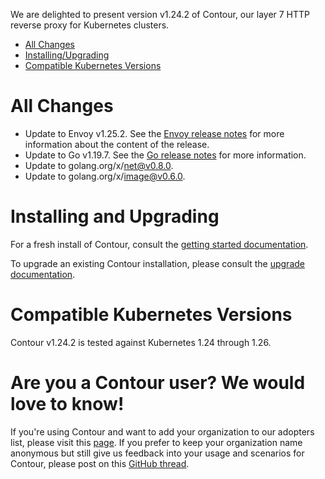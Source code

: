 We are delighted to present version v1.24.2 of Contour, our layer 7 HTTP reverse proxy for Kubernetes clusters.

- [All Changes](#all-changes)
- [Installing/Upgrading](#installing-and-upgrading)
- [Compatible Kubernetes Versions](#compatible-kubernetes-versions)

# All Changes
- Update to Envoy v1.25.2. See the [Envoy release notes](https://www.envoyproxy.io/docs/envoy/v1.25.2/version_history/v1.25/v1.25.2) for more information about the content of the release.
- Update to Go v1.19.7. See the [Go release notes](https://go.dev/doc/devel/release#go1.19.minor) for more information.
- Update to golang.org/x/net@v0.8.0.
- Update to golang.org/x/image@v0.6.0.


# Installing and Upgrading

For a fresh install of Contour, consult the [getting started documentation](https://projectcontour.io/getting-started/).

To upgrade an existing Contour installation, please consult the [upgrade documentation](https://projectcontour.io/resources/upgrading/).


# Compatible Kubernetes Versions

Contour v1.24.2 is tested against Kubernetes 1.24 through 1.26.


# Are you a Contour user? We would love to know!
If you're using Contour and want to add your organization to our adopters list, please visit this [page](https://github.com/projectcontour/contour/blob/master/ADOPTERS.md). If you prefer to keep your organization name anonymous but still give us feedback into your usage and scenarios for Contour, please post on this [GitHub thread](https://github.com/projectcontour/contour/issues/1269).
